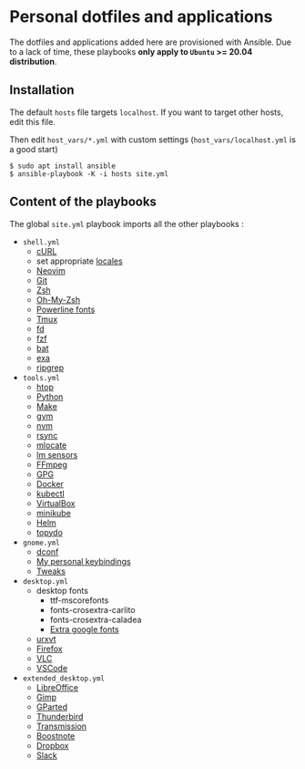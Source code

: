 # Personal dotfiles and applications

The dotfiles and applications added here are provisioned with Ansible. Due to a lack of time, these playbooks **only apply to `Ubuntu` >= 20.04 distribution**.

## Installation

The default `hosts` file targets `localhost`. If you want to target other hosts, edit this file.

Then edit `host_vars/*.yml` with custom settings (`host_vars/localhost.yml` is a good start)

```shell
$ sudo apt install ansible
$ ansible-playbook -K -i hosts site.yml
```

## Content of the playbooks

The global `site.yml` playbook imports all the other playbooks :

- `shell.yml`
  - [cURL](https://linux.die.net/man/1/curl)
  - set appropriate [locales](https://linux.die.net/man/1/locale)
  - [Neovim](https://github.com/neovim/neovim)
  - [Git](https://git-scm.com/)
  - [Zsh](https://www.zsh.org)
  - [Oh-My-Zsh](https://github.com/ohmyzsh/ohmyzsh)
  - [Powerline fonts](https://github.com/powerline/fonts)
  - [Tmux](https://leanpub.com/the-tao-of-tmux/read)
  - [fd](https://github.com/sharkdp/fd)
  - [fzf](https://github.com/junegunn/fzf)
  - [bat](https://github.com/sharkdp/bat)
  - [exa](https://github.com/ogham/exa)
  - [ripgrep](https://github.com/BurntSushi/ripgrep)
- `tools.yml`
  - [htop](https://github.com/htop-dev/htop)
  - [Python](https://www.python.org)
  - [Make](https://linux.die.net/man/1/make)
  - [gvm](https://github.com/moovweb/gvm)
  - [nvm](https://github.com/nvm-sh/nvm)
  - [rsync](https://rsync.samba.org)
  - [mlocate](https://linux.die.net/man/5/mlocate.db)
  - [lm sensors](https://github.com/lm-sensors/lm-sensors)
  - [FFmpeg](https://ffmpeg.org/ffmpeg.html)
  - [GPG](https://gnupg.org/gph/en/manual.html)
  - [Docker](https://www.docker.com/)
  - [kubectl](https://kubernetes.io/docs/reference/kubectl)
  - [VirtualBox](https://www.virtualbox.org)
  - [minikube](https://github.com/kubernetes/minikube)
  - [Helm](https://github.com/helm/helm)
  - [topydo](https://github.com/topydo/topydo)
- `gnome.yml`
  - [dconf](https://wiki.gnome.org/Projects/dconf)
  - [My personal keybindings](roles/gnome/files)
  - [Tweaks](https://wiki.gnome.org/action/show/Apps/Tweaks?action=show&redirect=Apps%2FGnomeTweakTool)
- `desktop.yml`
  - desktop fonts
    - ttf-mscorefonts
    - fonts-crosextra-carlito
    - fonts-crosextra-caladea
    - [Extra google fonts](roles/desktop_fonts/defaults/main.yml)
  - [urxvt](https://linux.die.net/man/1/urxvt)
  - [Firefox](https://www.mozilla.org/fr/firefox/new/)
  - [VLC](https://www.videolan.org/vlc/)
  - [VSCode](https://code.visualstudio.com/)
- `extended_desktop.yml`
  - [LibreOffice](https://www.libreoffice.org/)
  - [Gimp](https://www.gimp.org/)
  - [GParted](https://gparted.org/)
  - [Thunderbird](https://www.thunderbird.net)
  - [Transmission](https://transmissionbt.com/)
  - [Boostnote](https://github.com/BoostIO/Boostnote)
  - [Dropbox](https://www.dropbox.com)
  - [Slack](https://slack.com)
